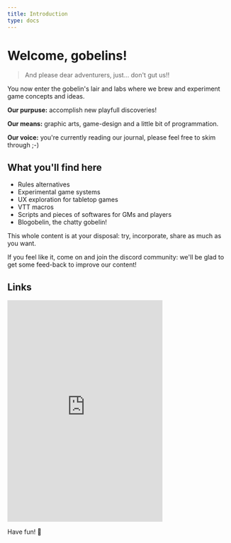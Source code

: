 ```yaml
---
title: Introduction
type: docs
---
```


# Welcome, gobelins!

>And please dear adventurers, just... don't gut us!!

You now enter the gobelin's lair and labs where we brew and experiment game concepts and ideas.

**Our purpuse:** accomplish new playfull discoveries!

**Our means:** graphic arts, game-design and a little bit of programmation.

**Our voice:** you're currently reading our journal, please feel free to skim through ;-)


## What you'll find here

* Rules alternatives
* Experimental game systems
* UX exploration for tabletop games
* VTT macros
* Scripts and pieces of softwares for GMs and players
* Blogobelin, the chatty gobelin!

This whole content is at your disposal: try, incorporate, share as much as you want.

If you feel like it, come on and join the discord community: we'll be glad to get some feed-back to improve our content!

## Links

<div>
<iframe src="https://discord.com/widget?id=784169408440303636&theme=dark" width="350" height="500" allowtransparency="true" frameborder="0" sandbox="allow-popups allow-popups-to-escape-sandbox allow-same-origin allow-scripts"></iframe>
</div>

Have fun! 🙂